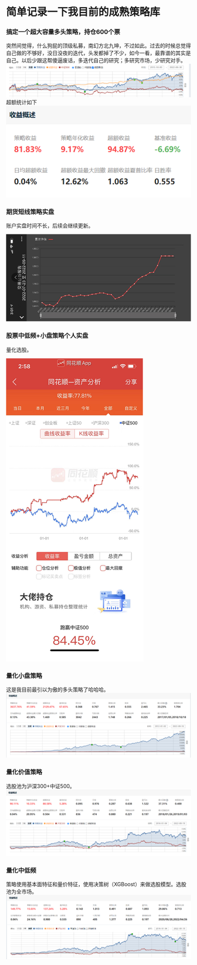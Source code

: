 # 简单记录一下我目前的成熟策略库

### 搞定一个超大容量多头策略，持仓600个票
突然间觉得，什么狗屁的顶级私募，南幻方北九坤，不过如此。过去的时候总觉得自己做的不够好，没日没夜的迭代，头发都掉了不少，如今一看，最靠谱的其实是自己。以后少跟这帮傻逼废话，多迭代自己的研究；多研究市场，少研究对手。<br>
![](https://github.com/AIdancer/lifeasquant/blob/main/pictures/%E9%87%8F%E5%8C%96%E5%A4%9A%E5%9B%A0%E5%AD%90.png)
超额统计如下<br>
![](https://github.com/AIdancer/lifeasquant/blob/main/pictures/%E9%87%8F%E5%8C%96%E5%A4%9A%E5%9B%A0%E5%AD%902.png)

### 期货短线策略实盘
账户实盘时间不长，后续会继续更新。

![](https://github.com/AIdancer/lifeasquant/blob/main/pictures/%E6%9C%9F%E8%B4%A7%E7%9F%AD%E7%BA%BF%E5%AE%9E%E7%9B%98.png)

### 股票中低频+小盘策略个人实盘
量化选股。

![](https://github.com/AIdancer/lifeasquant/blob/main/pictures/%E8%82%A1%E7%A5%A8%E5%A4%8D%E5%90%88%E5%AE%9E%E7%9B%98.png)

### 量化小盘策略
这是我目前最引以为傲的多头策略了哈哈哈。
![这是目前我最引以为傲的多头策略了哈哈哈](https://github.com/AIdancer/lifeasquant/blob/main/pictures/%E9%87%8F%E5%8C%96%E5%B0%8F%E7%9B%98.png)


### 量化价值策略
选股池为沪深300+中证500。
![量化价值策略](https://github.com/AIdancer/lifeasquant/blob/main/pictures/%E9%87%8F%E5%8C%96%E4%BB%B7%E5%80%BC.png)


### 量化中低频
策略使用基本面特征和量价特征，使用决策树（XGBoost）来做选股模型。选股池为全市场。
![量化中低频](https://github.com/AIdancer/lifeasquant/blob/main/pictures/%E9%87%8F%E5%8C%96%E4%B8%AD%E4%BD%8E%E9%A2%91.png)
